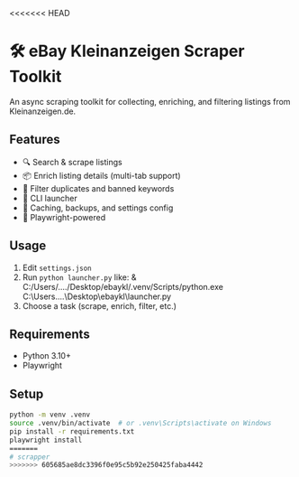 <<<<<<< HEAD
# 🛠️ eBay Kleinanzeigen Scraper Toolkit

An async scraping toolkit for collecting, enriching, and filtering listings from Kleinanzeigen.de.

## Features
- 🔍 Search & scrape listings
- 📦 Enrich listing details (multi-tab support)
- 🧹 Filter duplicates and banned keywords
- 🧠 CLI launcher
- 💾 Caching, backups, and settings config
- 🧰 Playwright-powered

## Usage
1. Edit `settings.json`
2. Run `python launcher.py` like: & C:/Users/..../Desktop/ebaykl/.venv/Scripts/python.exe C:\Users\....\Desktop\ebaykl\launcher.py
3. Choose a task (scrape, enrich, filter, etc.)

## Requirements
- Python 3.10+
- Playwright

## Setup
```bash
python -m venv .venv
source .venv/bin/activate  # or .venv\Scripts\activate on Windows
pip install -r requirements.txt
playwright install
=======
# scrapper
>>>>>>> 605685ae8dc3396f0e95c5b92e250425faba4442
